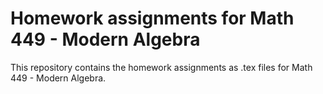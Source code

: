# Homework assignments for Math 449 - Modern Algebra
This repository contains the homework assignments as .tex files for Math 449 - Modern Algebra.
